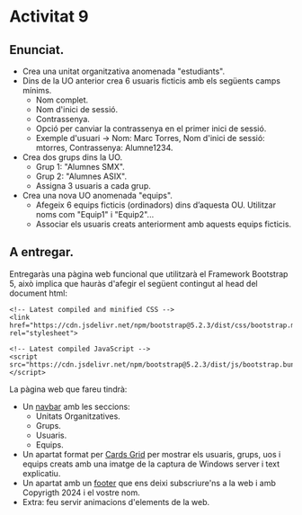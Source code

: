 # Activitat 9

## Enunciat.

- Crea una unitat organitzativa anomenada "estudiants".
- Dins de la UO anterior crea 6 usuaris ficticis amb els següents camps mínims.
  - Nom complet.
  - Nom d'inici de sessió.
  - Contrassenya.
  - Opció per canviar la contrassenya en el primer inici de sessió.
  - Exemple d'usuari -> Nom: Marc Torres, Nom d'inici de sessió: mtorres, Contrassenya: Alumne1234.
- Crea dos grups dins la UO.
  - Grup 1: "Alumnes SMX".
  - Grup 2: "Alumnes ASIX".
  - Assigna 3 usuaris a cada grup.
- Crea una nova UO anomenada "equips".
  - Afegeix 6 equips ficticis (ordinadors) dins d’aquesta OU. Utilitzar noms com "Equip1" i "Equip2"...
  - Associar els usuaris creats anteriorment amb aquests equips ficticis.

## A entregar.

Entregaràs una pàgina web funcional que utilitzarà el Framework Bootstrap 5, això implica que hauràs d'afegir el següent contingut al head del document html:

```
<!-- Latest compiled and minified CSS -->
<link href="https://cdn.jsdelivr.net/npm/bootstrap@5.2.3/dist/css/bootstrap.min.css" rel="stylesheet">

<!-- Latest compiled JavaScript -->
<script src="https://cdn.jsdelivr.net/npm/bootstrap@5.2.3/dist/js/bootstrap.bundle.min.js"></script>
```

La pàgina web que fareu tindrà:

- Un [navbar](https://mdbootstrap.com/docs/standard/navigation/navbar/) amb les seccions:
  - Unitats Organitzatives.
  - Grups.
  - Usuaris.
  - Equips. 
- Un apartat format per [Cards Grid](https://mdbootstrap.com/docs/standard/components/cards/) per mostrar els usuaris, grups, uos i equips creats amb una imatge de la captura de Windows server i text explicatiu.
- Un apartat amb un [footer](https://mdbootstrap.com/docs/standard/navigation/footer/) que ens deixi subscriure'ns a la web i amb Copyrigth 2024 i el vostre nom.
- Extra: feu servir animacions d'elements de la web.
 

